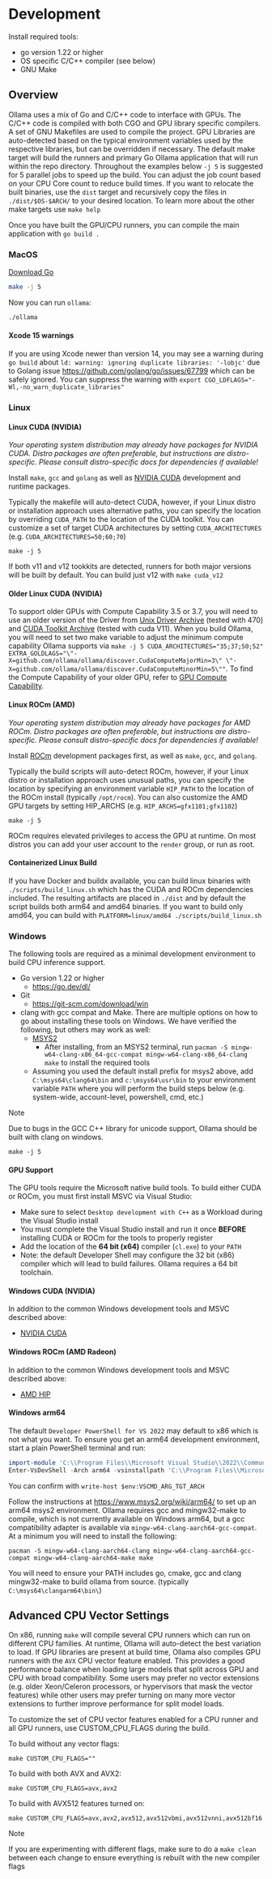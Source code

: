 # Development

Install required tools:

- go version 1.22 or higher
- OS specific C/C++ compiler (see below)
- GNU Make


## Overview

Ollama uses a mix of Go and C/C++ code to interface with GPUs.  The C/C++ code is compiled with both CGO and GPU library specific compilers.  A set of GNU Makefiles are used to compile the project.  GPU Libraries are auto-detected based on the typical environment variables used by the respective libraries, but can be overridden if necessary.  The default make target will build the runners and primary Go Ollama application that will run within the repo directory.  Throughout the examples below `-j 5` is suggested for 5 parallel jobs to speed up the build.  You can adjust the job count based on your CPU Core count to reduce build times.  If you want to relocate the built binaries, use the `dist` target and recursively copy the files in `./dist/$OS-$ARCH/` to your desired location. To learn more about the other make targets use `make help`

Once you have built the GPU/CPU runners, you can compile the main application with `go build .` 

### MacOS

[Download Go](https://go.dev/dl/)

```bash
make -j 5
```

Now you can run `ollama`:

```bash
./ollama
```

#### Xcode 15 warnings

If you are using Xcode newer than version 14, you may see a warning during `go build` about `ld: warning: ignoring duplicate libraries: '-lobjc'` due to Golang issue https://github.com/golang/go/issues/67799 which can be safely ignored.  You can suppress the warning with `export CGO_LDFLAGS="-Wl,-no_warn_duplicate_libraries"`

### Linux

#### Linux CUDA (NVIDIA)

_Your operating system distribution may already have packages for NVIDIA CUDA. Distro packages are often preferable, but instructions are distro-specific. Please consult distro-specific docs for dependencies if available!_

Install `make`, `gcc` and `golang` as well as [NVIDIA CUDA](https://developer.nvidia.com/cuda-downloads)
development and runtime packages.

Typically the makefile will auto-detect CUDA, however, if your Linux distro
or installation approach uses alternative paths, you can specify the location by
overriding `CUDA_PATH` to the location of the CUDA toolkit. You can customize
a set of target CUDA architectures by setting `CUDA_ARCHITECTURES` (e.g. `CUDA_ARCHITECTURES=50;60;70`)

```
make -j 5
```

If both v11 and v12 tookkits are detected, runners for both major versions will be built by default.  You can build just v12 with `make cuda_v12`

#### Older Linux CUDA (NVIDIA)

To support older GPUs with Compute Capability 3.5 or 3.7, you will need to use an older version of the Driver from [Unix Driver Archive](https://www.nvidia.com/en-us/drivers/unix/) (tested with 470) and [CUDA Toolkit Archive](https://developer.nvidia.com/cuda-toolkit-archive) (tested with cuda V11).  When you build Ollama, you will need to set two make variable to adjust the minimum compute capability Ollama supports via `make -j 5 CUDA_ARCHITECTURES="35;37;50;52" EXTRA_GOLDLAGS="\"-X=github.com/ollama/ollama/discover.CudaComputeMajorMin=3\" \"-X=github.com/ollama/ollama/discover.CudaComputeMinorMin=5\""`.  To find the Compute Capability of your older GPU, refer to [GPU Compute Capability](https://developer.nvidia.com/cuda-gpus).

#### Linux ROCm (AMD)

_Your operating system distribution may already have packages for AMD ROCm. Distro packages are often preferable, but instructions are distro-specific. Please consult distro-specific docs for dependencies if available!_

Install [ROCm](https://rocm.docs.amd.com/en/latest/) development packages first, as well as `make`, `gcc`, and `golang`.

Typically the build scripts will auto-detect ROCm, however, if your Linux distro
or installation approach uses unusual paths, you can specify the location by
specifying an environment variable `HIP_PATH` to the location of the ROCm
install (typically `/opt/rocm`). You can also customize
the AMD GPU targets by setting HIP_ARCHS (e.g. `HIP_ARCHS=gfx1101;gfx1102`)

```
make -j 5
```

ROCm requires elevated privileges to access the GPU at runtime. On most distros you can add your user account to the `render` group, or run as root.

#### Containerized Linux Build

If you have Docker and buildx available, you can build linux binaries with `./scripts/build_linux.sh` which has the CUDA and ROCm dependencies included. The resulting artifacts are placed in `./dist`  and by default the script builds both arm64 and amd64 binaries.  If you want to build only amd64, you can build with `PLATFORM=linux/amd64 ./scripts/build_linux.sh`

### Windows

The following tools are required as a minimal development environment to build CPU inference support.

- Go version 1.22 or higher
  - https://go.dev/dl/
- Git
  - https://git-scm.com/download/win
- clang with gcc compat and Make.  There are multiple options on how to go about installing these tools on Windows.  We have verified the following, but others may work as well:  
  - [MSYS2](https://www.msys2.org/)
    - After installing, from an MSYS2 terminal, run `pacman -S mingw-w64-clang-x86_64-gcc-compat mingw-w64-clang-x86_64-clang make` to install the required tools
  - Assuming you used the default install prefix for msys2 above, add `C:\msys64\clang64\bin` and `c:\msys64\usr\bin` to your environment variable `PATH` where you will perform the build steps below (e.g. system-wide, account-level, powershell, cmd, etc.)

> [!NOTE]  
> Due to bugs in the GCC C++ library for unicode support, Ollama should be built with clang on windows.

```
make -j 5
```

#### GPU Support

The GPU tools require the Microsoft native build tools.  To build either CUDA or ROCm, you must first install MSVC via Visual Studio:

- Make sure to select `Desktop development with C++` as a Workload during the Visual Studio install
- You must complete the Visual Studio install and run it once **BEFORE** installing CUDA or ROCm for the tools to properly register
- Add the location of the **64 bit (x64)** compiler (`cl.exe`) to your `PATH`
- Note: the default Developer Shell may configure the 32 bit (x86) compiler which will lead to build failures.  Ollama requires a 64 bit toolchain.

#### Windows CUDA (NVIDIA)

In addition to the common Windows development tools and MSVC described above:

- [NVIDIA CUDA](https://docs.nvidia.com/cuda/cuda-installation-guide-microsoft-windows/index.html)

#### Windows ROCm (AMD Radeon)

In addition to the common Windows development tools and MSVC described above:

- [AMD HIP](https://www.amd.com/en/developer/resources/rocm-hub/hip-sdk.html)

#### Windows arm64

The default `Developer PowerShell for VS 2022` may default to x86 which is not what you want.  To ensure you get an arm64 development environment, start a plain PowerShell terminal and run:

```powershell
import-module 'C:\\Program Files\\Microsoft Visual Studio\\2022\\Community\\Common7\\Tools\\Microsoft.VisualStudio.DevShell.dll'
Enter-VsDevShell -Arch arm64 -vsinstallpath 'C:\\Program Files\\Microsoft Visual Studio\\2022\\Community' -skipautomaticlocation
```

You can confirm with `write-host $env:VSCMD_ARG_TGT_ARCH`

Follow the instructions at https://www.msys2.org/wiki/arm64/ to set up an arm64 msys2 environment.  Ollama requires gcc and mingw32-make to compile, which is not currently available on Windows arm64, but a gcc compatibility adapter is available via `mingw-w64-clang-aarch64-gcc-compat`. At a minimum you will need to install the following:

```
pacman -S mingw-w64-clang-aarch64-clang mingw-w64-clang-aarch64-gcc-compat mingw-w64-clang-aarch64-make make
```

You will need to ensure your PATH includes go, cmake, gcc and clang mingw32-make to build ollama from source. (typically `C:\msys64\clangarm64\bin\`)


## Advanced CPU Vector Settings

On x86, running `make` will compile several CPU runners which can run on different CPU families. At runtime, Ollama will auto-detect the best variation to load.  If GPU libraries are present at build time, Ollama also compiles GPU runners with the `AVX` CPU vector feature enabled.  This provides a good performance balance when loading large models that split across GPU and CPU with broad compatibility.  Some users may prefer no vector extensions (e.g. older Xeon/Celeron processors, or hypervisors that mask the vector features) while other users may prefer turning on many more vector extensions to further improve performance for split model loads.

To customize the set of CPU vector features enabled for a CPU runner and all GPU runners, use CUSTOM_CPU_FLAGS during the build.

To build without any vector flags:

```
make CUSTOM_CPU_FLAGS=""
```

To build with both AVX and AVX2:
```
make CUSTOM_CPU_FLAGS=avx,avx2
```

To build with AVX512 features turned on:

```
make CUSTOM_CPU_FLAGS=avx,avx2,avx512,avx512vbmi,avx512vnni,avx512bf16
```

> [!NOTE]  
> If you are experimenting with different flags, make sure to do a `make clean` between each change to ensure everything is rebuilt with the new compiler flags
